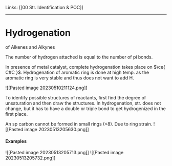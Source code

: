 Links: [[00 Str. Identification & POC]]
___
# Hydrogenation 
of Alkenes and Alkynes

The number of hydrogen attached is equal to the number of pi bonds. 

In presence of metal catalyst, complete hydrogenation takes place on $\ce{ C#C }$. 
Hydrogenation of aromatic ring is done at high temp. as the aromatic ring is very stable and thus does not want to add H. 

![[Pasted image 20230510211124.png]]

To identify possible structures of reactants, first find the degree of unsaturation and then draw the structures. In hydrogenation, str. does not change, but it has to have a double or triple bond to get hydrogenized in the first place. 

An sp carbon cannot be formed in small rings (<8). Due to ring strain.
![[Pasted image 20230513205630.png]]

#### Examples

![[Pasted image 20230513205713.png]]
![[Pasted image 20230513205732.png]]